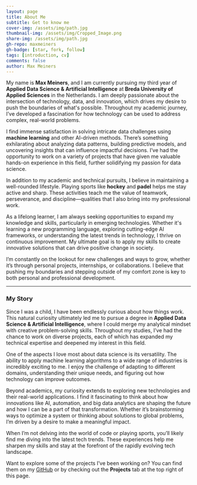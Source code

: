 ```yaml
---
layout: page
title: About Me
subtitle: Get to know me
cover-img: /assets/img/path.jpg
thumbnail-img: /assets/img/Cropped_Image.png
share-img: /assets/img/path.jpg
gh-repo: maxmeiners
gh-badge: [star, fork, follow]
tags: [introduction, cv]
comments: false
author: Max Meiners
---
```


My name is **Max Meiners**, and I am currently pursuing my third year of **Applied Data Science & Artificial Intelligence** at **Breda University of Applied Sciences** in the Netherlands. I am deeply passionate about the intersection of technology, data, and innovation, which drives my desire to push the boundaries of what's possible. Throughout my academic journey, I’ve developed a fascination for how technology can be used to address complex, real-world problems.

I find immense satisfaction in solving intricate data challenges using **machine learning** and other AI-driven methods. There’s something exhilarating about analyzing data patterns, building predictive models, and uncovering insights that can influence impactful decisions. I’ve had the opportunity to work on a variety of projects that have given me valuable hands-on experience in this field, further solidifying my passion for data science.

In addition to my academic and technical pursuits, I believe in maintaining a well-rounded lifestyle. Playing sports like **hockey** and **padel** helps me stay active and sharp. These activities teach me the value of teamwork, perseverance, and discipline—qualities that I also bring into my professional work.

As a lifelong learner, I am always seeking opportunities to expand my knowledge and skills, particularly in emerging technologies. Whether it's learning a new programming language, exploring cutting-edge AI frameworks, or understanding the latest trends in technology, I thrive on continuous improvement. My ultimate goal is to apply my skills to create innovative solutions that can drive positive change in society.

I’m constantly on the lookout for new challenges and ways to grow, whether it’s through personal projects, internships, or collaborations. I believe that pushing my boundaries and stepping outside of my comfort zone is key to both personal and professional development.

---

### My Story

Since I was a child, I have been endlessly curious about how things work. This natural curiosity ultimately led me to pursue a degree in **Applied Data Science & Artificial Intelligence**, where I could merge my analytical mindset with creative problem-solving skills. Throughout my studies, I’ve had the chance to work on diverse projects, each of which has expanded my technical expertise and deepened my interest in this field.

One of the aspects I love most about data science is its versatility. The ability to apply machine learning algorithms to a wide range of industries is incredibly exciting to me. I enjoy the challenge of adapting to different domains, understanding their unique needs, and figuring out how technology can improve outcomes.

Beyond academics, my curiosity extends to exploring new technologies and their real-world applications. I find it fascinating to think about how innovations like AI, automation, and big data analytics are shaping the future and how I can be a part of that transformation. Whether it’s brainstorming ways to optimize a system or thinking about solutions to global problems, I’m driven by a desire to make a meaningful impact.

When I’m not delving into the world of code or playing sports, you’ll likely find me diving into the latest tech trends. These experiences help me sharpen my skills and stay at the forefront of the rapidly evolving tech landscape.

Want to explore some of the projects I’ve been working on? You can find them on my [GitHub](https://github.com/maxmeiners) or by checking out the **Projects** tab at the top right of this page.
